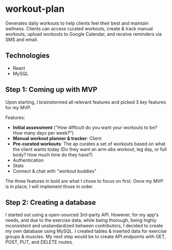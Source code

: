 # workout-plan

Generates daily workouts to help clients feel their best and maintain wellness. Clients can access curated workouts, create &amp; track manual workouts, upload workouts to Google Calendar, and receive reminders via SMS and email. 

## Technologies

* React
* MySQL

## Step 1: Coming up with MVP

Upon starting, I brainstormed all relevant features and picked 3 _key_ features for my MVP.

Features: 
* **Initial assessment** ("How difficult do you want your workouts to be? How many days per week?")
* **Manual workout planner & tracker**: Client 
* **Pre-curated workouts**: The ap curates a set of workouts based on what the client wants today (Do they want an arm-abs workout, leg day, or full body? How much time do they have?)
* Authentication
* Stats
* Connect & chat with "workout buddies" 

The three features in bold are what I chose to focus on first. Once my MVP is in place, I will implement those in order.

## Step 2: Creating a database

I started out using a open-sourced 3rd-party API. However, for my app's needs, and due to the exercise data, while being thorough, being highly inconsistent and unstandardized between contributors, I decided to create my own database using MySQL. 
I created tables & inserted data for exercise groups & muscles. 
My next step would be to create API endpoints with GET, POST, PUT, and DELETE routes.